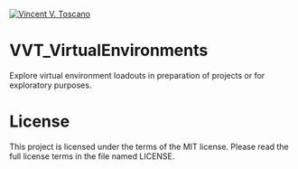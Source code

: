 [![Vincent V. Toscano](http://vflux.biz/assets/imgs/global/VincentVToscanoTM2015_300x300.png)](http://vflux.biz)

# VVT_VirtualEnvironments
Explore virtual environment loadouts in preparation of projects or for exploratory purposes.

# License  
This project is licensed under the terms of the MIT license. Please read the full license terms in the file named LICENSE.